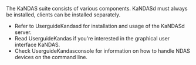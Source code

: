 The KaNDAS suite consists of various components. KaNDASd must always be installed, clients can be installed separately.
  * Refer to UserguideKandasd for installation and usage of the KaNDASd server.
  * Read UserguideKandas if you're interested in the graphical user interface KaNDAS.
  * Check UserguideKandasconsole for information on how to handle NDAS devices on the command line.